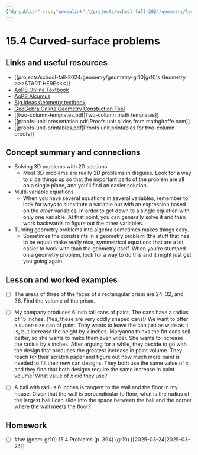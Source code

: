 ```yaml
---
{"dg-publish":true,"permalink":"/projects/school-fall-2024/geometry/lessons/15-4-problems/"}
---
```



#  15.4 Curved-surface problems

## Links and useful resources 

- [[projects/school-fall-2024/geometry/geometry-gr10\|gr10's Geometry >>>START HERE<<<]]
- [AoPS Online Textbook](https://artofproblemsolving.com/ebooks/intro-geometry-ebook/c0toc)
- [AoPS Alcumus](https://artofproblemsolving.com/teacher/students)
- [Big Ideas Geometry textbook](https://bim.easyaccessmaterials.com/?level=12)
- [GeoGebra Online Geometry Constuction Tool](https://www.geogebra.org/geometry?lang=en/)
- [[two-column-templates.pdf|Two-column math templates]]
- [[proofs-unit-presentation.pdf|Proofs unit slides from mathgiraffe.com]]
- [[proofs-unit-printables.pdf|Proofs unit printables for two-column proofs]]



## Concept summary and connections


- Solving 3D problems with 2D sections 
    - Most 3D problems are really 2D problems in disguise. Look for a way to slice things up so that the important parts of the problem are all on a single plane, and you'll find an easier solution.
- Multi-variable equations 
    - When you have several equations in several variables, remember to look for ways to substitute a variable out with an expression based on the *other* variables, in order to get down to a single equation with only one variable. At that point, you can generally solve it and then work backwards to figure out the other variables.
- Turning geometry problems into algebra sometimes makes things easy. 
    - Sometimes the constraints in a geometry problem (the stuff that has to be equal) make really nice, symmetrical equations that are a lot easier to work with than the geometry itself. When you're stumped on a geometry problem, look for a way to do this and it might just get you going again.

## Lesson and worked examples

- [ ] The areas of three of the faces of a rectangular prism are 24, 32, and 36. Find the volume of the prism.   
- [ ] My company produces 6 inch tall cans of paint. The cans have a radius of 15 inches. (Yes, these are very oddly shaped cans!) We want to offer a super-size can of paint. Toby wants to leave the can just as wide as it is, but increase the height by $x$ inches. Maryanna thinks the fat cans sell better, so she wants to make them even wider. She wants to increase the radius by $x$ inches. After arguing for a while, they decide to go with the design that produces the greatest increase in paint volume. They reach for their scratch paper and figure out how much more paint is needed to fill their new can designs. They both use the same value of $x$, and they find that both designs require the same increase in paint volume! What value of $x$ did they use?   
- [ ] A ball with radius 6 inches is tangent to the wall and the floor in my house. Given that the wall is perpendicular to floor, what is the radius of the largest ball I can slide into the space between the ball and the corner where the wall meets the floor?   


## Homework


- [ ] #hw (geom-gr10) 15.4 Problems  (p. 394) (gr10) [[2025-03-24\|2025-03-24]] 


